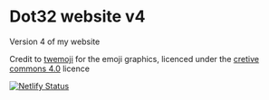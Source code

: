 # Dot32 website v4
Version 4 of my website

Credit to [twemoji](https://twemoji.twitter.com/) for the emoji graphics, licenced under the [cretive commons 4.0](https://creativecommons.org/licenses/by/4.0/) licence

[![Netlify Status](https://api.netlify.com/api/v1/badges/a6b161ad-76d8-4fee-b1cd-f86d77cbd203/deploy-status)](https://app.netlify.com/sites/dot32/deploys)

